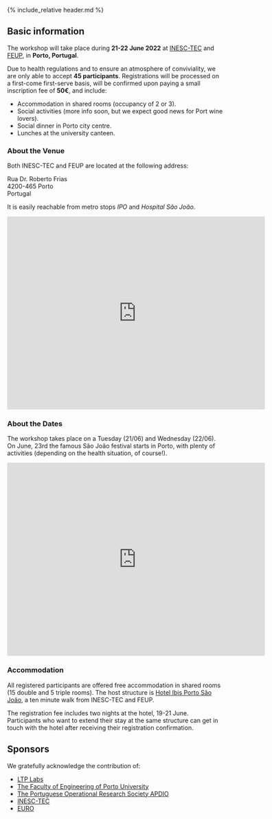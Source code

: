 {% include_relative header.md %}

## Basic information

The workshop will take place during **21-22 June 2022** at [INESC-TEC](https://www.inesctec.pt/en) and [FEUP](https://sigarra.up.pt/feup/pt/web_page.inicial), in **Porto, Portugal**.

Due to health regulations and to ensure an atmosphere of conviviality, we are only able to accept **45 participants**.
Registrations will be processed on a first-come first-serve basis, will be confirmed upon paying a small inscription fee of **50€**, and include:

* Accommodation in shared rooms (occupancy of 2 or 3).
* Social activities (more info soon, but we expect good news for Port wine lovers).
* Social dinner in Porto city centre.
* Lunches at the university canteen.

### About the Venue

Both INESC-TEC and FEUP are located at the following address:

Rua Dr. Roberto Frias  
4200-465 Porto  
Portugal

It is easily reachable from metro stops *IPO* and *Hospital São João*.

<p align="center">
<iframe
    src="https://www.google.com/maps/embed?pb=!1m18!1m12!1m3!1d3002.941954833861!2d-8.597595684597712!3d41.17943321682366!2m3!1f0!2f0!3f0!3m2!1i1024!2i768!4f13.1!3m3!1m2!1s0xd246440cf4b8787%3A0x4969a3392daad2eb!2sINESC%20TEC%20-%20Institute%20for%20Systems%20and%20Computer%20Engineering%2C%20Technology%20and%20Science!5e0!3m2!1sen!2ses!4v1572254836700!5m2!1sen!2ses"
    frameborder="0" style="border:0" allowfullscreen width="600" height="450"></iframe>
</p>

### About the Dates

The workshop takes place on a Tuesday (21/06) and Wednesday (22/06).
On June, 23rd the famous São João festival starts in Porto, with plenty of activities (depending on the health situation, of course!).

<p align="center">
<iframe
    src="https://www.youtube.com/embed/AE7P_nFXdsI"
    frameborder=0 style="border:0" allowfullscreen width="600" height="450"></iframe>
</p>

### Accommodation

All registered participants are offered free accommodation in shared rooms (15 double and 5 triple rooms).
The host structure is [Hotel Ibis Porto São João](https://all.accor.com/hotel/3227/index.en.shtml), a ten minute walk from INESC-TEC and FEUP.

The registration fee includes two nights at the hotel, 19-21 June.
Participants who want to extend their stay at the same structure can get in touch with the hotel after receiving their registration confirmation.

## Sponsors

We gratefully acknowledge the contribution of:

* [LTP Labs](https://ltplabs.com/)
* [The Faculty of Engineering of Porto University](https://sigarra.up.pt/feup/pt/web_page.inicial)
* [The Portuguese Operational Research Society APDIO](http://apdio.pt/home)
* [INESC-TEC](https://www.inesctec.pt/en)
* [EURO](https://euro-online.org/)